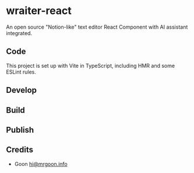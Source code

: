 # wraiter-react

An open source "Notion-like" text editor React Component with AI assistant integrated.

## Code

This project is set up with Vite in TypeScript, including HMR and some ESLint rules.

## Develop

## Build

## Publish

## Credits

- Goon <hi@mrgoon.info>
